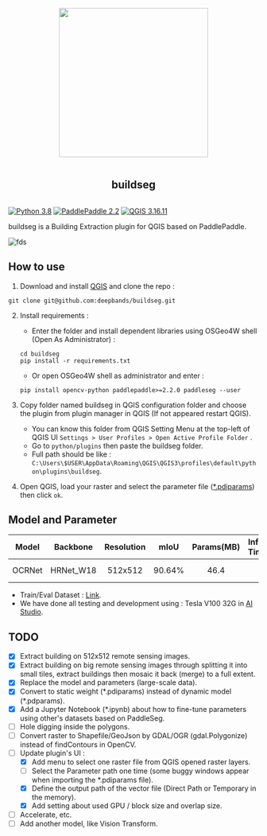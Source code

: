 <div align="center">
  <article style="display: flex; flex-direction: column; align-items: center; justify-content: center;">
      <p align="center"><img width="300" src="./docs/img/logo.png" /></p>
      <h1 style="width: 100%; text-align: center;">buildseg</h1>
  </article>
</div>

[![Python 3.8](https://img.shields.io/badge/python-3.8-red.svg)](https://www.python.org/downloads/release/python-380/) [![PaddlePaddle 2.2](https://img.shields.io/badge/paddlepaddle-2.2-green.svg)](https://www.python.org/downloads/release/python-360/) [![QGIS 3.16.11](https://img.shields.io/badge/qgis-3.16.11-blue.svg)](https://www.qgis.org/)

buildseg is a Building Extraction plugin for QGIS based on PaddlePaddle.

![fds](https://user-images.githubusercontent.com/71769312/144746418-cdbb2d5a-32f8-49e3-bc42-d5d2d3e6810f.gif)

## How to use

1. Download and install [QGIS](https://www.qgis.org/en/site/) and clone the repo :
``` git
git clone git@github.com:deepbands/buildseg.git
```

2. Install requirements :
   - Enter the folder and install dependent libraries using OSGeo4W shell (Open As Administrator) :
   ``` shell
   cd buildseg
   pip install -r requirements.txt
   ```
   - Or open OSGeo4W shell as administrator and enter :
    ``` shell
    pip install opencv-python paddlepaddle>=2.2.0 paddleseg --user
    ```

3. Copy folder named buildseg in QGIS configuration folder and choose the plugin from plugin manager in QGIS (If not appeared restart QGIS).
   - You can know this folder from QGIS Setting Menu at the top-left of QGIS UI `Settings > User Profiles > Open Active Profile Folder` .
   - Go to `python/plugins` then paste the buildseg folder.
   - Full path should be like : `C:\Users\$USER\AppData\Roaming\QGIS\QGIS3\profiles\default\python\plugins\buildseg`.

4. Open QGIS, load your raster and select the parameter file ([*.pdiparams](https://cloud.a-boat.cn:2021/share/3xda5wmV)) then click `ok`. 

## Model and Parameter

| Model  | Backbone  | Resolution |  mIoU  | Params(MB) | Inference Time(ms) |                            Links                             |
| :----: | :-------: | :--------: | :----: | :--------: | :----------------: | :----------------------------------------------------------: |
| OCRNet | HRNet_W18 |  512x512   | 90.64% |    46.4    |         /          | [Static Weight](https://cloud.a-boat.cn:2021/share/3xda5wmV) |

- Train/Eval Dataset : [Link](https://aistudio.baidu.com/aistudio/datasetdetail/102929).
- We have done all testing and development using : Tesla V100 32G in [AI Studio](https://aistudio.baidu.com/aistudio/index).

## TODO

- [x] Extract building on 512x512 remote sensing images.
- [x] Extract building on big remote sensing images through splitting it into small tiles, extract buildings then mosaic it back (merge) to a full extent.
- [x] Replace the model and parameters (large-scale data).
- [x] Convert to static weight (\*.pdiparams) instead of dynamic model (\*.pdparams).
- [x] Add a Jupyter Notebook (\*.ipynb) about how to fine-tune parameters using other's datasets based on  PaddleSeg.
- [ ] Hole digging inside the polygons.
- [ ] Convert raster to Shapefile/GeoJson by GDAL/OGR (gdal.Polygonize) instead of findContours in OpenCV.
- [ ] Update plugin's UI :
    - [X] Add menu to select one raster file from QGIS opened raster layers.
    - [ ] Select the Parameter path one time (some buggy windows appear when importing the \*.pdiparams file).
    - [x] Define the output path of the vector file (Direct Path or Temporary in the memory).
    - [x] Add setting about used GPU / block size and overlap size.
- [ ] Accelerate, etc.
- [ ] Add another model, like Vision Transform.
